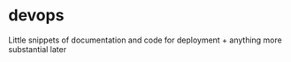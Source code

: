 # devops
Little snippets of documentation and code for deployment + anything more substantial later
